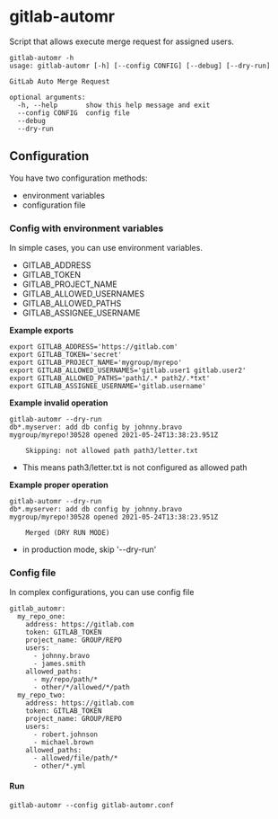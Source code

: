 # gitlab-automr

Script that allows execute merge request for assigned users.


```
gitlab-automr -h 
usage: gitlab-automr [-h] [--config CONFIG] [--debug] [--dry-run]

GitLab Auto Merge Request

optional arguments:
  -h, --help       show this help message and exit
  --config CONFIG  config file
  --debug
  --dry-run
```


## Configuration


You have two configuration methods:

* environment variables
* configuration file


### Config with environment variables

In simple cases, you can use environment variables.

* GITLAB_ADDRESS
* GITLAB_TOKEN
* GITLAB_PROJECT_NAME
* GITLAB_ALLOWED_USERNAMES
* GITLAB_ALLOWED_PATHS
* GITLAB_ASSIGNEE_USERNAME

**Example exports**

```
export GITLAB_ADDRESS='https://gitlab.com'
export GITLAB_TOKEN='secret'
export GITLAB_PROJECT_NAME='mygroup/myrepo'
export GITLAB_ALLOWED_USERNAMES='gitlab.user1 gitlab.user2'
export GITLAB_ALLOWED_PATHS='path1/.* path2/.*txt'
export GITLAB_ASSIGNEE_USERNAME='gitlab.username'
```

**Example invalid operation** 

```
gitlab-automr --dry-run
db*.myserver: add db config by johnny.bravo	
mygroup/myrepo!30528 opened 2021-05-24T13:38:23.951Z

    Skipping: not allowed path path3/letter.txt
```

* This means path3/letter.txt is not configured as allowed path


**Example proper operation** 

```
gitlab-automr --dry-run
db*.myserver: add db config by johnny.bravo	
mygroup/myrepo!30528 opened 2021-05-24T13:38:23.951Z

    Merged (DRY RUN MODE)
```

* in production mode, skip '--dry-run'


### Config file

In complex configurations, you can use config file

```
gitlab_automr:
  my_repo_one:
    address: https://gitlab.com
    token: GITLAB_TOKEN
    project_name: GROUP/REPO
    users:
      - johnny.bravo
      - james.smith
    allowed_paths:
      - my/repo/path/*
      - other/*/allowed/*/path
  my_repo_two:
    address: https://gitlab.com
    token: GITLAB_TOKEN
    project_name: GROUP/REPO
    users:
      - robert.johnson
      - michael.brown
    allowed_paths:
      - allowed/file/path/*
      - other/*.yml
```


#### Run
```
gitlab-automr --config gitlab-automr.conf
```


